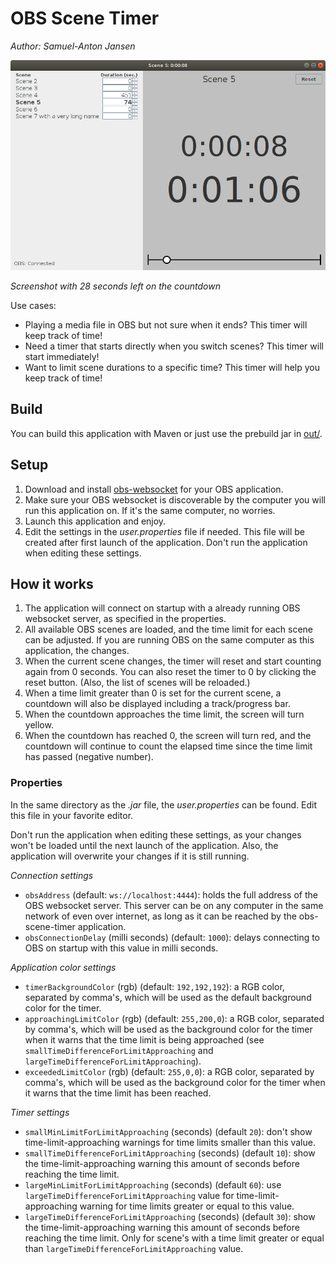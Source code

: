 # OBS Scene Timer

_Author: Samuel-Anton Jansen_

![Screenshot 1](img/screenshot1.png)

_Screenshot with 28 seconds left on the countdown_

Use cases:

* Playing a media file in OBS but not sure when it ends? This timer will keep track of time!
* Need a timer that starts directly when you switch scenes? This timer will start immediately!
* Want to limit scene durations to a specific time? This timer will help you keep track of time!


## Build

You can build this application with Maven or just use the prebuild jar in [out/](out/).

## Setup

1. Download and install [obs-websocket](https://github.com/Palakis/obs-websocket) for your OBS application.
1. Make sure your OBS websocket is discoverable by the computer you will run this application on. If it's the same computer, no worries. 
1. Launch this application and enjoy.
1. Edit the settings in the _user.properties_ file if needed. This file will be created after first launch of the application. Don't run the application when editing these settings.

## How it works

1. The application will connect on startup with a already running OBS websocket server, as specified in the properties.
1. All available OBS scenes are loaded, and the time limit for each scene can be adjusted. If you are running OBS on the same computer as this application, the changes.
1. When the current scene changes, the timer will reset and start counting again from 0 seconds. You can also reset the timer to 0 by clicking the reset button. (Also, the list of scenes will be reloaded.)
1. When a time limit greater than 0 is set for the current scene, a countdown will also be displayed including a track/progress bar.
1. When the countdown approaches the time limit, the screen will turn yellow. 
1. When the countdown has reached 0, the screen will turn red, and the countdown will continue to count the elapsed time since the time limit has passed (negative number).


### Properties

In the same directory as the _.jar_ file, the _user.properties_ can be found. Edit this file in your favorite editor. 

Don't run the application when editing these settings, as your changes won't be loaded until the next launch of the application. Also, the application will overwrite your changes if it is still running. 

_Connection settings_

* `obsAddress` (default: `ws://localhost:4444`): holds the full address of the OBS websocket server. This server can be on any computer in the same network of even over internet, as long as it can be reached by the obs-scene-timer application.
* `obsConnectionDelay` (milli seconds) (default: `1000`): delays connecting to OBS on startup with this value in milli seconds.

_Application color settings_

* `timerBackgroundColor` (rgb) (default: `192,192,192`): a RGB color, separated by comma's, which will be used as the default background color for the timer.
* `approachingLimitColor` (rgb) (default: `255,200,0`): a RGB color, separated by comma's, which will be used as the background color for the timer when it warns that the time limit is being approached (see `smallTimeDifferenceForLimitApproaching` and `largeTimeDifferenceForLimitApproaching`).
* `exceededLimitColor` (rgb) (default: `255,0,0`): a RGB color, separated by comma's, which will be used as the background color for the timer when it warns that the time limit has been reached.

 _Timer settings_
 
 * `smallMinLimitForLimitApproaching` (seconds) (default `20`): don't show time-limit-approaching warnings for time limits smaller than this value.
 * `smallTimeDifferenceForLimitApproaching` (seconds) (default `10`): show the time-limit-approaching warning this amount of seconds before reaching the time limit.
 * `largeMinLimitForLimitApproaching` (seconds) (default `60`): use `largeTimeDifferenceForLimitApproaching` value for time-limit-approaching warning for time limits greater or equal to this value.  
 * `largeTimeDifferenceForLimitApproaching` (seconds) (default `30`): show the time-limit-approaching warning this amount of seconds before reaching the time limit. Only for scene's with a time limit greater or equal than `largeTimeDifferenceForLimitApproaching` value.
 